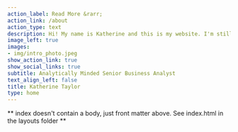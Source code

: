 ```yaml
---
action_label: Read More &rarr;
action_link: /about
action_type: text
description: Hi! My name is Katherine and this is my website. I'm still getting the hang of things, but expect to see blog posts and projects in the future :)
image_left: true
images:
- img/intro_photo.jpeg
show_action_link: true
show_social_links: true
subtitle: Analytically Minded Senior Business Analyst
text_align_left: false
title: Katherine Taylor
type: home
---
```


** index doesn't contain a body, just front matter above.
See index.html in the layouts folder **
